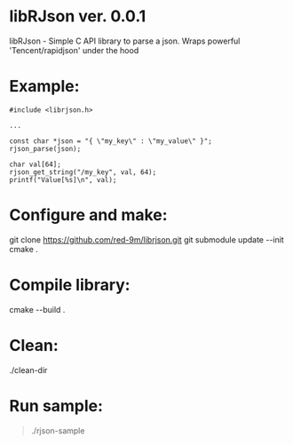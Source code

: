 # libRJson ver. 0.0.1
libRJson - Simple C API library to parse a json. Wraps powerful 'Tencent/rapidjson' under the hood

# Example:
```
#include <librjson.h>

...

const char *json = "{ \"my_key\" : \"my_value\" }";
rjson_parse(json);

char val[64];
rjson_get_string("/my_key", val, 64);
printf("Value[%s]\n", val);
```

# Configure and make:
git clone https://github.com/red-9m/librjson.git
git submodule update --init
cmake .

# Compile library:
cmake --build .

# Clean:
./clean-dir

# Run sample:
> ./rjson-sample
